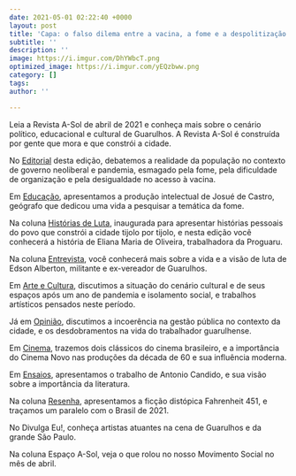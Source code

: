 ```yaml
---
date: 2021-05-01 02:22:40 +0000
layout: post
title: 'Capa: o falso dilema entre a vacina, a fome e a despolitização da luta'
subtitle: ''
description: ''
image: https://i.imgur.com/DhYWbcT.png
optimized_image: https://i.imgur.com/yEQzbww.png
category: []
tags: 
author: ''

---
```

Leia a Revista A-Sol de abril de 2021 e conheça mais sobre o cenário político, educacional e cultural de Guarulhos. A Revista A-Sol é construída por gente que mora e que constrói a cidade.

No [Editorial](http://cursinhoasol.com.br/revista/abrl-2021-o-falso-dilema-entre-a-vacina-a-fome-e-a-despolitizacao-da-luta/) desta edição, debatemos a realidade da população no contexto de governo neoliberal e pandemia, esmagado pela fome, pela dificuldade de organização e pela desigualdade no acesso à vacina.

Em [Educação](), apresentamos a produção intelectual de Josué de Castro, geógrafo que dedicou uma vida a pesquisar a temática da fome.

Na coluna [Histórias de Luta](http://cursinhoasol.com.br/revista/abr-2021-historias-de-luta-eliana-maria-de-oliveira/), inaugurada para apresentar histórias pessoais do povo que constrói a cidade tijolo por tijolo, e nesta edição você conhecerá a história de Eliana Maria de Oliveira, trabalhadora da Proguaru.

Na coluna [Entrevista](http://cursinhoasol.com.br/revista/abr-2021-para-haver-participacao-do-povo-entrevista-com-edson-alberton/), você conhecerá mais sobre a vida e a visão de luta de Edson Alberton, militante e ex-vereador de Guarulhos.

Em [Arte e Cultura](http://cursinhoasol.com.br/revista/abr-2021-a-obra-sem-publico/), discutimos a situação do cenário cultural e de seus espaços após um ano de pandemia e isolamento social, e trabalhos artísticos pensados neste período.

Já em [Opinião](http://cursinhoasol.com.br/revista/abr-2021-a-incoerencia-na-gestao-publica/), discutimos a incoerência na gestão pública no contexto da cidade, e os desdobramentos na vida do trabalhador guarulhense.

Em [Cinema](), trazemos dois clássicos do cinema brasileiro, e a importância do Cinema Novo nas produções da década de 60 e sua influência moderna.

Em [Ensaios](http://cursinhoasol.com.br/revista/abr-2021-literatura-como-direito-fundamental-fator-de-inclusao-um-tributo-ao-mestre-candido/), apresentamos o trabalho de Antonio Candido, e sua visão sobre a importância da literatura.

Na coluna [Resenha](http://cursinhoasol.com.br/revista/abr-2021-fahrenheit-451-em-defesa-do-livro/), apresentamos a ficção distópica Fahrenheit 451, e traçamos um paralelo com o Brasil de 2021.

No Divulga Eu!, conheça artistas atuantes na cena de Guarulhos e da grande São Paulo.

Na coluna Espaço A-Sol, veja o que rolou no nosso Movimento Social no mês de abril.